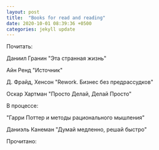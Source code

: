 ```yaml
---
layout: post
title:  "Books for read and reading"
date: 2020-10-01 08:39:36 +0500
categories: jekyll update
---
```


Почитать:

Даниил Гранин "Эта странная жизнь"

Айн Ренд "Источник"

Д. Фрайд, Хенсон "Rework. Бизнес без предрассудков"

Оскар Хартман "Просто Делай, Делай Просто"

В процессе:

"Гарри Поттер и методы рационального мышления"

Даниэль Канеман  "Думай медленно, решай быстро"


Прочитано:


<!--test [[file:~/reps/wiki/_posts/2019-04-29-gists.md]] -->

<!-- :public: -->
<!-- :books: -->
